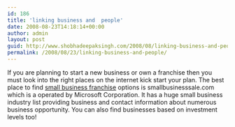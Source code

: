 ```yaml
---
id: 186
title: 'linking business and  people'
date: 2008-08-23T14:18:14+00:00
author: admin
layout: post
guid: http://www.shobhadeepaksingh.com/2008/08/linking-business-and-people/
permalink: /2008/08/23/linking-business-and-people/
---
```

If you are planning to start a new business or own a franchise then you must look into the right places on the internet kick start your plan. The best place to find [small business franchise](http://www.smallbusinesssale.com/) options is smallbusinesssale.com which is a operated by Microsoft Corporation. It has a huge small business industry list providing business and contact information about numerous business opportunity. You can also find businesses based on investment levels too!